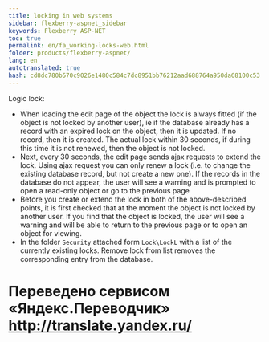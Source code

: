 ```yaml
--- 
title: locking in web systems 
sidebar: flexberry-aspnet_sidebar 
keywords: Flexberry ASP-NET 
toc: true 
permalink: en/fa_working-locks-web.html 
folder: products/flexberry-aspnet/ 
lang: en 
autotranslated: true 
hash: cd8dc780b570c9026e1480c584c7dc8951bb76212aad688764a950da68100c53 
--- 
```


Logic lock: 

* When loading the edit page of the object the lock is always fitted (if the object is not locked by another user), ie if the database already has a record with an expired lock on the object, then it is updated. If no record, then it is created. The actual lock within 30 seconds, if during this time it is not renewed, then the object is not locked. 
* Next, every 30 seconds, the edit page sends ajax requests to extend the lock. Using ajax request you can only renew a lock (i.e. to change the existing database record, but not create a new one). If the records in the database do not appear, the user will see a warning and is prompted to open a read-only object or go to the previous page 
* Before you create or extend the lock in both of the above-described points, it is first checked that at the moment the object is not locked by another user. If you find that the object is locked, the user will see a warning and will be able to return to the previous page or to open an object for viewing. 
* In the folder `Security` attached form `Lock\LockL` with a list of the currently existing locks. Remove lock from list removes the corresponding entry from the database.


 # Переведено сервисом «Яндекс.Переводчик» http://translate.yandex.ru/